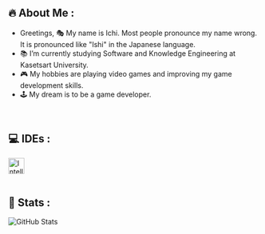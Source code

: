 ## 🔥 About Me :
- Greetings, 🎭​ My name is Ichi. Most people pronounce my name wrong. It is pronounced like "Ishi" in the Japanese language.
- 📚 I’m currently studying Software and Knowledge Engineering at Kasetsart University.
- 🎮 My hobbies are playing video games and improving my game development skills.
- 🕹️ My dream is to be a game developer.
<br/>
  
## 💻 IDEs :
[<img align="left" alt="Intellij" width="32px" src="https://cdn.discordapp.com/attachments/1186225788551438376/1194300709307437221/1024px-PyCharm_Icon.png?ex=65afda36&is=659d6536&hm=dc31b971bb9aeace58c6806f9ad68be3dee580d0255b6dde31be2e38767b1fb3&"/>](https://www.jetbrains.com/idea/)
<br/>

<br/>

## 🧠 Stats :

![GitHub Stats](https://github-readme-stats.vercel.app/api?username=Ichi1234&theme=chartreuse-dark)

